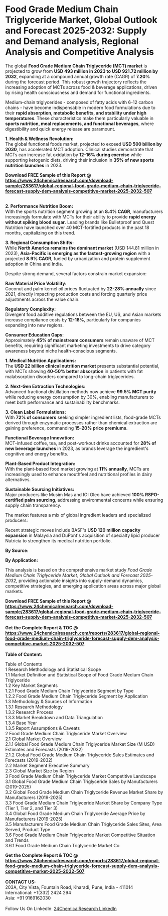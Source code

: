 <h1>Food Grade Medium Chain Triglyceride Market, Global Outlook and Forecast 2025-2032: Supply and Demand analysis, Regional Analysis and Competitive Analysis</h1><p>The global <strong>Food Grade Medium Chain Triglyceride (MCT) market</strong> is projected to grow from <strong>USD 493 million in 2023 to USD 921.72 million by 2032</strong>, expanding at a compound annual growth rate (CAGR) of <strong>7.20%</strong> during the forecast period. This robust growth trajectory reflects the increasing adoption of MCTs across food &amp; beverage applications, driven by rising health consciousness and demand for functional ingredients.</p><p>Medium-chain triglycerides - composed of fatty acids with 6-12 carbon chains - have become indispensable in modern food formulations due to their <strong>rapid absorption, metabolic benefits, and stability under high temperatures</strong>. These characteristics make them particularly valuable in <strong>sports nutrition, meal replacements, and functional beverages</strong>, where digestibility and quick energy release are paramount.</p><p><strong>1. Health &amp; Wellness Revolution:</strong><br>
The global functional foods market, projected to exceed <strong>USD 500 billion by 2030</strong>, has accelerated MCT adoption. Clinical studies demonstrate that MCTs can increase fat oxidation by <strong>12-16% during exercise</strong> while supporting ketogenic diets, driving their inclusion in <strong>35% of new sports nutrition launches</strong> in 2023.</p><div><b>Download FREE Sample of this Report @ 
            <a href="https://www.24chemicalresearch.com/download-sample/283617/global-regional-food-grade-medium-chain-triglyceride-forecast-supply-dem-analysis-competitive-market-2025-2032-507">
            https://www.24chemicalresearch.com/download-sample/283617/global-regional-food-grade-medium-chain-triglyceride-forecast-supply-dem-analysis-competitive-market-2025-2032-507</a></b></div><br><p><strong>2. Performance Nutrition Boom:</strong><br>
With the sports nutrition segment growing at an <strong>8.4% CAGR</strong>, manufacturers increasingly formulate with MCTs for their ability to provide <strong>rapid energy without spiking blood sugar</strong>. Leading brands like Bulletproof and Quest Nutrition have launched over 40 MCT-fortified products in the past 18 months, capitalizing on this trend.</p><p><strong>3. Regional Consumption Shifts:</strong><br>
While <strong>North America remains the dominant market</strong> (USD 144.81 million in 2023), <strong>Asia-Pacific is emerging as the fastest-growing region</strong> with a projected <strong>8.9% CAGR</strong>, fueled by urbanization and protein supplement adoption in China and India.</p><p>Despite strong demand, several factors constrain market expansion:</p><p><strong>Raw Material Price Volatility:</strong><br>
	Coconut and palm kernel oil prices fluctuated by <strong>22-28% annually</strong> since 2021, directly impacting production costs and forcing quarterly price adjustments across the value chain.</p><p><strong>Regulatory Complexity:</strong><br>
	Divergent food additive regulations between the EU, US, and Asian markets increase compliance costs by <strong>12-18%</strong>, particularly for companies expanding into new regions.</p><p><strong>Consumer Education Gaps:</strong><br>
	Approximately <strong>45% of mainstream consumers</strong> remain unaware of MCT benefits, requiring significant marketing investments to drive category awareness beyond niche health-conscious segments.</p><p><strong>1. Medical Nutrition Applications:</strong><br>
The <strong>USD 22 billion clinical nutrition market</strong> presents substantial potential, with MCTs showing <strong>40-50% better absorption</strong> in patients with fat malabsorption disorders compared to long-chain triglycerides.</p><p><strong>2. Next-Gen Extraction Technologies:</strong><br>
Advanced fractional distillation methods now achieve <strong>99.5% MCT purity</strong> while reducing energy consumption by 30%, enabling manufacturers to meet both performance and sustainability benchmarks.</p><p><strong>3. Clean Label Formulations:</strong><br>
With <strong>72% of consumers</strong> seeking simpler ingredient lists, food-grade MCTs derived through enzymatic processes rather than chemical extraction are gaining preference, commanding <strong>15-20% price premiums</strong>.</p><p><strong>Functional Beverage Innovation:</strong><br>
	MCT-infused coffee, tea, and post-workout drinks accounted for <strong>28% of new beverage launches</strong> in 2023, as brands leverage the ingredient's cognitive and energy benefits.</p><p><strong>Plant-Based Product Integration:</strong><br>
	With the plant-based food market growing at <strong>11% annually</strong>, MCTs are increasingly used to enhance mouthfeel and nutritional profiles in dairy alternatives.</p><p><strong>Sustainable Sourcing Initiatives:</strong><br>
	Major producers like Musim Mas and IOI Oleo have achieved <strong>100% RSPO-certified palm sourcing</strong>, addressing environmental concerns while ensuring supply chain transparency.</p><p>The market features a mix of global ingredient leaders and specialized producers:</p><p>Recent strategic moves include BASF's <strong>USD 120 million capacity expansion</strong> in Malaysia and DuPont's acquisition of specialty lipid producer Nutricia to strengthen its medical nutrition portfolio.</p><p><strong>By Source:</strong></p><p><strong>By Application:</strong></p><p>This analysis is based on the comprehensive market study <em>Food Grade Medium Chain Triglyceride Market, Global Outlook and Forecast 2025-2032</em>, providing actionable insights into supply-demand dynamics, competitive strategies, and emerging application areas across major global markets.</p><div><b>Download FREE Sample of this Report @ 
            <a href="https://www.24chemicalresearch.com/download-sample/283617/global-regional-food-grade-medium-chain-triglyceride-forecast-supply-dem-analysis-competitive-market-2025-2032-507">
            https://www.24chemicalresearch.com/download-sample/283617/global-regional-food-grade-medium-chain-triglyceride-forecast-supply-dem-analysis-competitive-market-2025-2032-507</a></b></div><br><div><b>Get the Complete Report & TOC @ 
            <a href="https://www.24chemicalresearch.com/reports/283617/global-regional-food-grade-medium-chain-triglyceride-forecast-supply-dem-analysis-competitive-market-2025-2032-507">
            https://www.24chemicalresearch.com/reports/283617/global-regional-food-grade-medium-chain-triglyceride-forecast-supply-dem-analysis-competitive-market-2025-2032-507</a></b></div><br>
            <b>Table of Content:</b><p>Table of Contents<br />
1 Research Methodology and Statistical Scope<br />
1.1 Market Definition and Statistical Scope of Food Grade Medium Chain Triglyceride<br />
1.2 Key Market Segments<br />
1.2.1 Food Grade Medium Chain Triglyceride Segment by Type<br />
1.2.2 Food Grade Medium Chain Triglyceride Segment by Application<br />
1.3 Methodology & Sources of Information<br />
1.3.1 Research Methodology<br />
1.3.2 Research Process<br />
1.3.3 Market Breakdown and Data Triangulation<br />
1.3.4 Base Year<br />
1.3.5 Report Assumptions & Caveats<br />
2 Food Grade Medium Chain Triglyceride Market Overview<br />
2.1 Global Market Overview<br />
2.1.1 Global Food Grade Medium Chain Triglyceride Market Size (M USD) Estimates and Forecasts (2019-2032)<br />
2.1.2 Global Food Grade Medium Chain Triglyceride Sales Estimates and Forecasts (2019-2032)<br />
2.2 Market Segment Executive Summary<br />
2.3 Global Market Size by Region<br />
3 Food Grade Medium Chain Triglyceride Market Competitive Landscape<br />
3.1 Global Food Grade Medium Chain Triglyceride Sales by Manufacturers (2019-2025)<br />
3.2 Global Food Grade Medium Chain Triglyceride Revenue Market Share by Manufacturers (2019-2025)<br />
3.3 Food Grade Medium Chain Triglyceride Market Share by Company Type (Tier 1, Tier 2, and Tier 3)<br />
3.4 Global Food Grade Medium Chain Triglyceride Average Price by Manufacturers (2019-2025)<br />
3.5 Manufacturers Food Grade Medium Chain Triglyceride Sales Sites, Area Served, Product Type<br />
3.6 Food Grade Medium Chain Triglyceride Market Competitive Situation and Trends<br />
3.6.1 Food Grade Medium Chain Triglyceride Market Co</p><div><b>Get the Complete Report & TOC @ 
            <a href="https://www.24chemicalresearch.com/reports/283617/global-regional-food-grade-medium-chain-triglyceride-forecast-supply-dem-analysis-competitive-market-2025-2032-507">
            https://www.24chemicalresearch.com/reports/283617/global-regional-food-grade-medium-chain-triglyceride-forecast-supply-dem-analysis-competitive-market-2025-2032-507</a></b></div><br><b>CONTACT US:</b><br>
            203A, City Vista, Fountain Road, Kharadi, Pune, India - 411014<br>
            International: +1(332) 2424 294<br>
            Asia: +91 9169162030 <br><br>
            Follow Us On LinkedIn: <a href="https://www.linkedin.com/company/24chemicalresearch/">24ChemicalResearch LinkedIn</a>